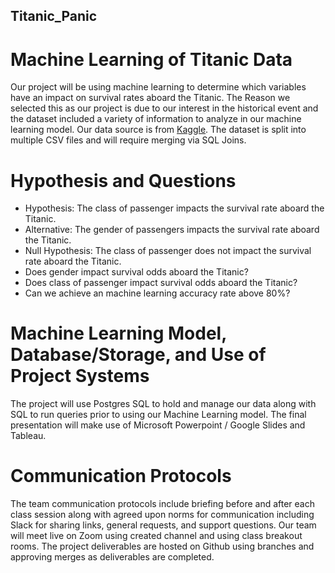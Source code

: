 ## Titanic_Panic

# Machine Learning of Titanic Data
Our project will be using machine learning to determine which variables have an impact on survival rates aboard the Titanic. The Reason we selected this as our project is due to our interest in the historical event and the dataset included a variety of information to analyze in our machine learning model. Our data source is from [Kaggle](www.kaggle.com/competitions/titanic/data). The dataset is split into multiple CSV files and will require merging via SQL Joins. 

# Hypothesis and Questions
* Hypothesis: The class of passenger impacts the survival rate aboard the Titanic.
* Alternative: The gender of passengers impacts the survival rate aboard the Titanic. 
* Null Hypothesis: The class of passenger does not impact the survival rate aboard the Titanic. 
* Does gender impact survival odds aboard the Titanic? 
* Does class of passenger impact survival odds aboard the Titanic?
* Can we achieve an machine learning accuracy rate above 80%?

# Machine Learning Model, Database/Storage, and Use of Project Systems
The project will use Postgres SQL to hold and manage our data along with SQL to run queries prior to using our Machine Learning model. The final presentation will make use of Microsoft Powerpoint / Google Slides and Tableau. 

# Communication Protocols 
The team communication protocols include briefing before and after each class session along with agreed upon norms for communication including Slack for sharing links, general requests, and support questions. Our team will meet live on Zoom using created channel and using class breakout rooms. The project deliverables are hosted on Github using branches and approving merges as deliverables are completed. 
